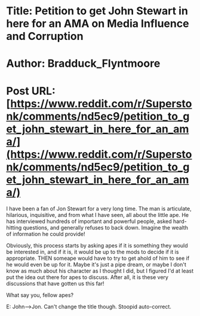 # Title: Petition to get John Stewart in here for an AMA on Media Influence and Corruption
# Author: Bradduck_Flyntmoore
# Post URL: [https://www.reddit.com/r/Superstonk/comments/nd5ec9/petition_to_get_john_stewart_in_here_for_an_ama/](https://www.reddit.com/r/Superstonk/comments/nd5ec9/petition_to_get_john_stewart_in_here_for_an_ama/)


I have been a fan of Jon Stewart for a very long time. The man is articulate, hilarious, inquisitive, and from what I have seen, all about the little ape. He has interviewed hundreds of important and powerful people, asked hard-hitting questions, and generally refuses to back down. Imagine the wealth of information he could provide! 

Obviously, this process starts by asking apes if it is something they would be interested in, and if it is, it would be up to the mods to decide if it is appropriate. THEN someape would have to try to get ahold of him to see if he would even be up for it. Maybe it's just a pipe dream, or maybe I don't know as much about his character as I thought I did, but I figured I'd at least put the idea out there for apes to discuss. After all, it is these very discussions that have gotten us this far!

What say you, fellow apes?

E: John-->Jon. Can't change the title though. Stoopid auto-correct.